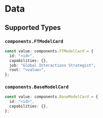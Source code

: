 # Data


## Supported Types

### `components.FTModelCard`

```typescript
const value: components.FTModelCard = {
  id: "<id>",
  capabilities: {},
  job: "Global Interactions Strategist",
  root: "<value>",
};
```

### `components.BaseModelCard`

```typescript
const value: components.BaseModelCard = {
  id: "<id>",
  capabilities: {},
};
```

